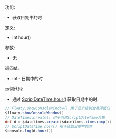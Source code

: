 功能:

+ 获取日期中的时

定义:

+ int hour()

参数:

+ 无

返回值:

+ int - 日期中的时

示例代码:

+ 通过 [ScriptDateTime.hour()](/API/DateTime/ScriptDateTime/README.md?id=hour) 获取日期中的时.

```groovy
// Floaty.showConsoleWindow() 用于显示控制台悬浮窗口
$floaty.showConsoleWindow()
// DateTimes.create() 用于创建ScriptDateTime对象
def d = $dateTimes.create($dateTimes.timestamp())
// ScriptDateTime.hour() 用于获取日期中的时
$console.log(d.hour())
```